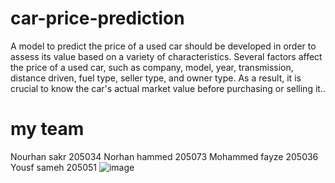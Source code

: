# car-price-prediction
A model to predict the price of a used car should be developed in order to assess its value based on a variety of characteristics. Several factors affect the price of a used car, such as company, model, year, transmission, distance driven, fuel type, seller type, and owner type. As a result, it is crucial to know the car's actual market value before purchasing or selling it..
# my team
Nourhan sakr 205034
Norhan hammed 205073
Mohammed fayze 205036
Yousf sameh 205051
![image](https://github.com/noursakr99/car-price-prediction/assets/150303671/d4b5874b-06b4-44fd-919d-a0a023d7c9f9)
